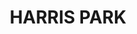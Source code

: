 ---
lastmod: '2025-04-06T06:05:20+00:00'
latitude: -33.814463
layout: suburb
longitude: 151.006506
postcode: '2150'
state: NSW
title: HARRIS PARK
url: /nsw/harris-park/
---